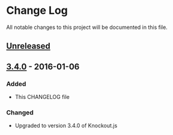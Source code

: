 # Change Log
All notable changes to this project will be documented in this file.

## [Unreleased]

## [3.4.0] - 2016-01-06
### Added
- This CHANGELOG file

### Changed
- Upgraded to version 3.4.0 of Knockout.js


[Unreleased]: https://github.com/jswanner/knockoutjs-rails/compare/v3.4.0...HEAD
[3.4.0]: https://github.com/jswanner/knockoutjs-rails/compare/v3.3.0.1...v3.4.0

